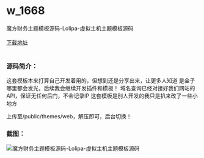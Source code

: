 # w_1668
魔方财务主题模板源码-Lolipa-虚拟主机主题模板源码
<br/></br>
[下载地址](https://www.uuid2.com/1668.html "下载地址")
<br/></br>
<h3>源码简介：</h3>
<p>这套模板本来打算自己开发着用的，但想到还是分享出来，让更多人知道 是金子哪里都会发光，后续我会继续开发插件和模板！ 域名查询已经对接好我们网站的API，保证无任何后门，不会记录IP 这套模板是别人开发的我只是扒来改了一些小地方 <p>
<p> 上传至/public/themes/web，解压即可，后台切换！ <p>
<h3>截图：</h3>
<img src="https://www.uuid2.com/wp-content/uploads/img/202110/9cdbebe622.png" alt="魔方财务主题模板源码-Lolipa-虚拟主机主题模板源码">
